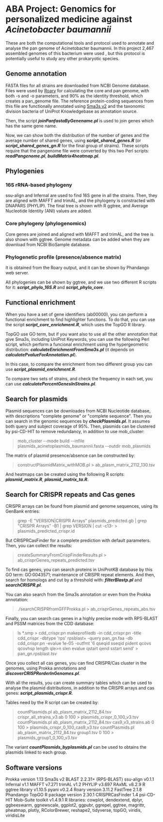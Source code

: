 # ABA Project: Genomics for personalized medicine against *Acinetobacter baumannii*

These are both the computational tools and protocol used to annotate and analyse the pan genome of Acinetobacter baumannii. In this project 2,467 assembled genomes of this bacterium were used , but this protocol is potentially useful to study any other prokaryotic species.

## Genome annotation
FASTA files for all strains are downloaded from NCBI Genome database. Files were used by [Roary](https://sanger-pathogens.github.io/Roary/)  for calculating the core and pan genome, with both -s and -o parameters, and 90% as the identity threshold, which creates a pan_genome file. The reference protein-coding sequences from this file are functionally annotated using [Sma3s v2](http://www.bioinfocabd.upo.es/sma3s/) and the taxonomic division bacteria of UniProt Knowledgebase as annotation source.

Then, the script ***joinPanfastaByGenename.pl*** is used to join genes which has the same gene name.

Now, we can show both the distribution of the number of genes and the average number of shared genes, using ***script_shared_genes.R*** (or ***script_shared_genes_gn.R*** for the final group of strains). These scripts require that the pangenome file were converted by this two Perl scripts: ***readPangenome.pl***, ***buildMatrix4heatmap.pl***.

## Phylogenies
### 16S rRNA-based phylogeny
ssu-align and Infernal are used to find 16S gene in all the strains. Then, they are aligned with MAFFT and trimAL, and the phylogeny is constracted with DNAPARS (PHYLIP). The final tree is shown with R ggtree, and Average Nucleotide Identity (ANI) values are added.

### Core phylogeny (phylogenomics)
Core genes are joined and aligned with MAFFT and trimAL, and the tree is also shown with ggtree. Genome metadata can be added when they are download from NCBI BioSample database.

### Phylogenetic profile (presence/absence matrix)
It is obtained from the Roary output, and it can be shown by Phandango web server.

All phylogenies can be shown by ggtree, and we use two different R scripts for it: ***script_phylo_16S.R*** and ***script_phylo_core***.

## Functional enrichment
When you have a set of gene identifiers (ab00000), you can perform a functional enrichment to find highlighter functions. To do that, you can use the script ***script_core_enrichment.R***, which uses the TopGO R library.

TopGO use GO term, but if you want also to use all the other annotation that give Sma3s, including UniProt Keywords, you can use the following Perl script, which perform a funcional enrichment using the hypergeometric distribution: ***calculateEnrichmentFromSma3s.pl*** (it depends on ***calculatePvalueForAnnotation.pl***).

In this case, to compare the enrichment from two different group you can use ***script_plasmid_enrichment.R***.

To compare two sets of strains, and check the frequency in each set, you can use ***calculatePercentGenesInStrains.pl***.

## Search for plasmids
Plasmid sequences can be downloades from NCBI Nucleotide database, with descriptions "complete genome" or "complete sequence". Then you can search in the genomic sequences by ***checkPlasmids.pl***. It assumes both query and subject coverage of 95%. Then, plasmids can be clustered by psi-CD-HIT to remove redundancy, in addition to use mob_cluster:
>mob_cluster --mode build --infile plasmids_acinetoplasmids_baumannii.fasta --outdir mob_plasmids

The matrix of plasmid presence/absence can be constructed by:
>constructPlasmidMatrix_withMOB.pl > ab_plasm_matrix_2112_130.tsv

And heatmaps can be created using the following R scripts: ***plasmid_matrix.R***, ***plasmid_matrix_ta.R***.

## Search for CRISPR repeats and Cas genes
CRISPR arrays can be found from plasmid and genome sequences, using its GenBank entries:
>grep -E "VERSION|CRISPR Arrays" plasmids_predicted.gb | grep "CRISPR Arrays" -B1 | grep VERSION | cut -c13- > plasmids_predicted_crispr.id

But CRISPRCasFinder for a complete prediction with default parameters. Then, you can collect the results:
>createSummaryFromCrispFinderResults.pl > ab_crisprGenes_repeats_predicted.tsv

To find cas genes, you can search proteins in UniProtKB database by this GO term: GO:0043571; maintenance of CRISPR repeat elements. And then, search for homologs and cut by a threshold with: ***filterBlastp.pl*** and ***searchCRISPR.pl***.

You can also search from the Sma3s annotation or even from the Prokka annotation:
>./searchCRISPRfromGFFProkka.pl > ab_crisprGenes_repeats_abs.tsv

Finally, you can search cas genes in a highly precise mode with RPS-BLAST and PSSM matrices from the CDD database:
>ls *.smp > cdd_crispr.pn
>makeprofiledb -in cdd_crispr.pn -title cdd_crispr -dbtype 'rps'
>rpsblast+ -query pan_gn.faa -db cdd_crispr.pn -evalue 1e-05 -outfmt '6 qseqid sseqid pident qcovs qcovhsp length qle>n slen evalue qstart qend sstart send' > pan_gn.rpsblast.tsv

Once you collect all cas genes, you can find CRISPR/Cas cluster in the genomes, using Prokka annotations and ***discoverCRISPRorderInGenomes.pl***.

With all the results, you can create summary tables which can be used to analyse the plasmid distributions, in addition to the CRISPR arrays and cas genes: ***script_plasmids_crispr.R***.

Tables need by the R script can be created by:
> countPlasmids.pl ab_plasm_matrix_2112_84.tsv crispr_all_strains_v3.ab 0 100 > plasmids_crispr_0_100_v3.tsv
> countPlasmids.pl ab_plasm_matrix_2112_84.tsv cas9_v3_strains.ab 0 100 > plasmids_crispr_0_100_cas9_v3.tsv
> countPlasmids.pl ab_plasm_matrix_2112_84.tsv group1.tsv 0 100 > plasmids_group1_0_100_v3.tsv

The variant ***countPlasmids_byplasmids.pl*** can be used to obtains the plasmids linked to each group.

## Software versions
Prokka version 1.13
Sma3s v2
BLAST 2.2.31+ (RPS-BLAST)
ssu-align v0.1.1
Infernal v1.1
MAFFT v7.271
trimAL v1.2
PHYLIP v3.697
RAxML v8.2.9
R ggtree library v1.10.5
pyani v0.2.4
Roary version 3.11.2
FastTree 2.1.8
Phandango
TopGO R package version 2.30.1
CRISPRCasFinder 1.4
psi-CD-HIT
Mob-Suite toolkit v1.4.9.1
R libraries: cowplot, dendextend, dplyr, ggbeeswarm, ggnewscale, ggplot2, ggpubr, ggrepel, ggtree, magrittr, pheatmap, plotly, RColorBrewer, reshape2, tidyverse, topGO, viridis, viridisLite
